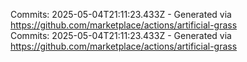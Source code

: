 Commits: 2025-05-04T21:11:23.433Z - Generated via https://github.com/marketplace/actions/artificial-grass
<br>
Commits: 2025-05-04T21:11:23.433Z - Generated via https://github.com/marketplace/actions/artificial-grass
<br>
